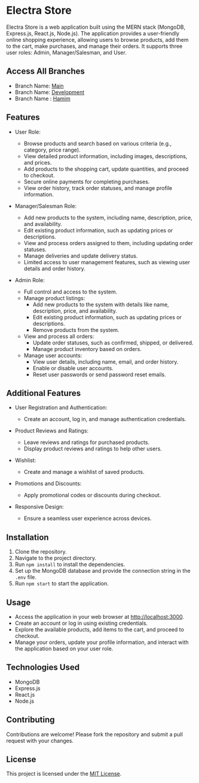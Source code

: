 # Electra Store

Electra Store is a web application built using the MERN stack (MongoDB, Express.js, React.js, Node.js). The application provides a user-friendly online shopping experience, allowing users to browse products, add them to the cart, make purchases, and manage their orders. It supports three user roles: Admin, Manager/Salesman, and User.


## Access All Branches

- Branch Name: [Main](https://electra-store-client.vercel.app)
- Branch Name: [Development](https://electra-store-client-git-development-techninjas.vercel.app/)
- Branch Name : [Hamim](https://electra-store-client-git-hamim-techninjas.vercel.app/)



## Features

- User Role:
  - Browse products and search based on various criteria (e.g., category, price range).
  - View detailed product information, including images, descriptions, and prices.
  - Add products to the shopping cart, update quantities, and proceed to checkout.
  - Secure online payments for completing purchases.
  - View order history, track order statuses, and manage profile information.

- Manager/Salesman Role:
  - Add new products to the system, including name, description, price, and availability.
  - Edit existing product information, such as updating prices or descriptions.
  - View and process orders assigned to them, including updating order statuses.
  - Manage deliveries and update delivery status.
  - Limited access to user management features, such as viewing user details and order history.

- Admin Role:
  - Full control and access to the system.
  - Manage product listings:
    - Add new products to the system with details like name, description, price, and availability.
    - Edit existing product information, such as updating prices or descriptions.
    - Remove products from the system.
  - View and process all orders:
    - Update order statuses, such as confirmed, shipped, or delivered.
    - Manage product inventory based on orders.
  - Manage user accounts:
    - View user details, including name, email, and order history.
    - Enable or disable user accounts.
    - Reset user passwords or send password reset emails.

## Additional Features

- User Registration and Authentication:
  - Create an account, log in, and manage authentication credentials.

- Product Reviews and Ratings:
  - Leave reviews and ratings for purchased products.
  - Display product reviews and ratings to help other users.

- Wishlist:
  - Create and manage a wishlist of saved products.

- Promotions and Discounts:
  - Apply promotional codes or discounts during checkout.

- Responsive Design:
  - Ensure a seamless user experience across devices.

## Installation

1. Clone the repository.
2. Navigate to the project directory.
3. Run `npm install` to install the dependencies.
4. Set up the MongoDB database and provide the connection string in the `.env` file.
5. Run `npm start` to start the application.

## Usage

- Access the application in your web browser at [http://localhost:3000](http://localhost:3000).
- Create an account or log in using existing credentials.
- Explore the available products, add items to the cart, and proceed to checkout.
- Manage your orders, update your profile information, and interact with the application based on your user role.

## Technologies Used

- MongoDB
- Express.js
- React.js
- Node.js

## Contributing

Contributions are welcome! Please fork the repository and submit a pull request with your changes.

## License

This project is licensed under the [MIT License](LICENSE).
